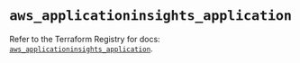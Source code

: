 # `aws_applicationinsights_application`

Refer to the Terraform Registry for docs: [`aws_applicationinsights_application`](https://registry.terraform.io/providers/hashicorp/aws/6.18.0/docs/resources/applicationinsights_application).
